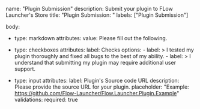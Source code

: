 name: "Plugin Submission"
description: Submit your plugin to FLow Launcher's Store
title: "Plugin Submission: "
labels: ["Plugin Submission"]

body:
  - type: markdown
    attributes:
      value: Please fill out the following.

  - type: checkboxes
    attributes:
      label: Checks
      options:
        - label: >
            I tested my plugin thoroughly and fixed all bugs to the best of my ability.
        - label: >
            I understand that submitting my plugin may require additional user support.

  - type: input
    attributes:
      label: Plugin's Source code URL
      description: Please provide the source URL for your plugin.
      placeholder: "Example: https://github.com/Flow-Launcher/Flow.Launcher.Plugin.Example"
    validations:
      required: true
